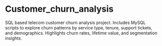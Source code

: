 # Customer_churn_analysis
SQL based telecom customer churn analysis project. Includes MySQL scripts to explore churn patterns by service type, tenure, support tickets, and demographics. Highlights churn rates, lifetime value, and segmentation insights.
